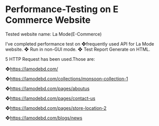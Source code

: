 # Performance-Testing on E Commerce Website

Tested website name: La Mode(E-Commerce)

I’ve completed performance test on ❖frequently used API for La Mode website. 
❖ Run in non-GUI mode.
❖ Test Report Generate on HTML. 
 

5 HTTP Request has been used.Those are:

❖https://lamodebd.com/

 ❖https://lamodebd.com/collections/monsoon-collection-1
 
 ❖https://lamodebd.com/pages/aboutus
 
❖https://lamodebd.com/pages/contact-us
 
 ❖https://lamodebd.com/pages/store-location-2
 
❖https://lamodebd.com/blogs/news

